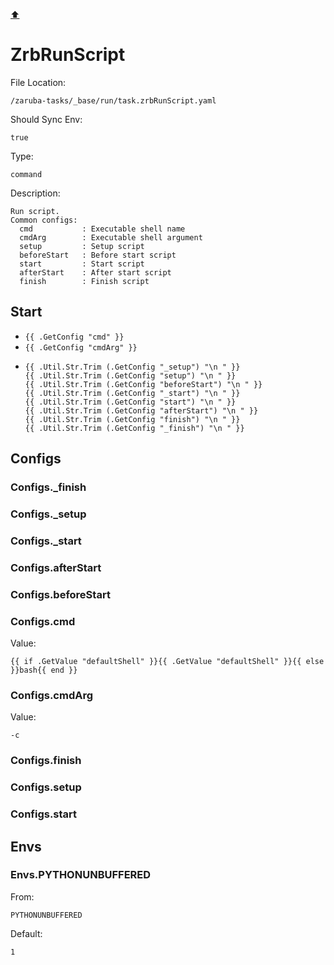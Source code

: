 [⬆️](./README.md)

# ZrbRunScript

File Location:

    /zaruba-tasks/_base/run/task.zrbRunScript.yaml

Should Sync Env:

    true

Type:

    command

Description:

    Run script.
    Common configs:
      cmd           : Executable shell name
      cmdArg        : Executable shell argument
      setup         : Setup script
      beforeStart   : Before start script
      start         : Start script
      afterStart    : After start script
      finish        : Finish script



## Start

* `{{ .GetConfig "cmd" }}`
* `{{ .GetConfig "cmdArg" }}`
*
    ```
    {{ .Util.Str.Trim (.GetConfig "_setup") "\n " }}
    {{ .Util.Str.Trim (.GetConfig "setup") "\n " }}
    {{ .Util.Str.Trim (.GetConfig "beforeStart") "\n " }}
    {{ .Util.Str.Trim (.GetConfig "_start") "\n " }}
    {{ .Util.Str.Trim (.GetConfig "start") "\n " }}
    {{ .Util.Str.Trim (.GetConfig "afterStart") "\n " }}
    {{ .Util.Str.Trim (.GetConfig "finish") "\n " }}
    {{ .Util.Str.Trim (.GetConfig "_finish") "\n " }}

    ```


## Configs


### Configs._finish


### Configs._setup


### Configs._start


### Configs.afterStart


### Configs.beforeStart


### Configs.cmd

Value:

    {{ if .GetValue "defaultShell" }}{{ .GetValue "defaultShell" }}{{ else }}bash{{ end }}


### Configs.cmdArg

Value:

    -c


### Configs.finish


### Configs.setup


### Configs.start


## Envs


### Envs.PYTHONUNBUFFERED

From:

    PYTHONUNBUFFERED

Default:

    1